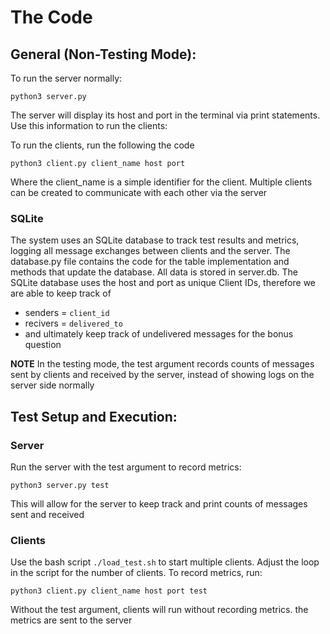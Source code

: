 # The Code

## General (Non-Testing Mode):
To run the server normally:

```
python3 server.py
```
The server will display its host and port in the terminal via print statements. Use this information to run the clients:

To run the clients, run the following the code
```
python3 client.py client_name host port
```
Where the client_name is a simple identifier for the client. Multiple clients can be created to communicate with each other via the server

### SQLite
The system uses an SQLite database to track test results and metrics, logging all message exchanges between clients and the server. The database.py file contains the code for the table implementation and methods that update the database. All data is stored in server.db.
The SQLite database uses the host and port as unique Client IDs, therefore we are able to keep track of
* senders = `client_id`
* recivers = `delivered_to`
* and ultimately keep track of undelivered messages for the bonus question

**NOTE** In the testing mode, the test argument records counts of messages sent by clients and received by the server, instead of showing logs on the server side normally

## Test Setup and Execution:
### Server
Run the server with the test argument to record metrics:
```
python3 server.py test
```
This will allow for the server to keep track and print counts of messages sent and received

### Clients
Use the bash script `./load_test.sh` to start multiple clients. Adjust the loop in the script for the number of clients. To record metrics, run:
```
python3 client.py client_name host port test
```
Without the test argument, clients will run without recording metrics. the metrics are sent to the server
